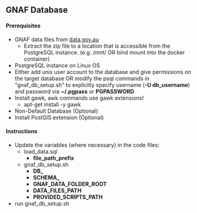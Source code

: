 ## GNAF Database

####  Prerequisites
- GNAF data files from [data.gov.au](https://data.gov.au/dataset/ds-dga-19432f89-dc3a-4ef3-b943-5326ef1dbecc/details?q=gnaf)
    - Extract the zip file to a location that is accessible from the PostgreSQL instance. (e.g. /mnt/  OR bind mount into the docker container)
- PostgreSQL instance on Linux OS
- Either add unix user account to the database and give permissions on the target database OR modify the psql commands in "gnaf_db_setup.sh" to explicitly specify username (**-U db_username**) and password via **~/.pgpass** or **PGPASSWORD**
- Install gawk, awk commands use gawk extensions!
    - apt-get install -y gawk 
- Non-Default Database (Optional)
- Install PostGIS extension (Optional)


#### Instructions
- Update the variables (where necessary) in the code files:
    - load_data.sql
        - **file_path_prefix**
    - gnaf_db_setup.sh
        - **DB_**
        - **SCHEMA_**
        - **GNAF_DATA_FOLDER_ROOT**
        - **DATA_FILES_PATH**
        - **PROVIDED_SCRIPTS_PATH**
- run gnaf_db_setup.sh